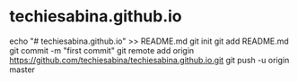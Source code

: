 # techiesabina.github.io
echo "# techiesabina.github.io" >> README.md
git init
git add README.md
git commit -m "first commit"
git remote add origin https://github.com/techiesabina/techiesabina.github.io.git
git push -u origin master
